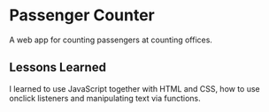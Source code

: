 
# Passenger Counter

A web app for counting passengers at counting offices.


## Lessons Learned

I learned to use JavaScript together with HTML and CSS, how to use onclick listeners and manipulating text via functions.

